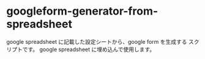 # googleform-generator-from-spreadsheet
google spreadsheet に記載した設定シートから、google form を生成する スクリプトです。 google spreadsheet に埋め込んで使用します。

